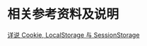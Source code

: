 # 相关参考资料及说明

[详说 Cookie, LocalStorage 与 SessionStorage](https://segmentfault.com/a/1190000002723469)
